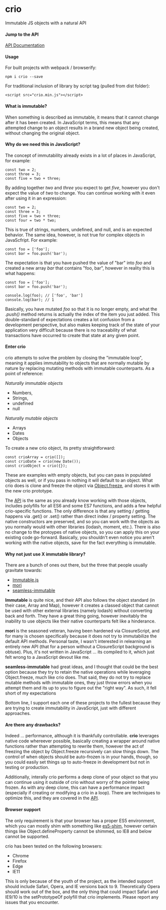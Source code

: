 # crio
Immutable JS objects with a natural API

#### Jump to the API
[API Documentation](API.md)

#### Usage
For built projects with webpack / browserify:
```
npm i crio --save
```

For traditional inclusion of library by script tag (pulled from dist folder):
```
<script src="crio.min.js"></script>
```

#### What is immutable?

When something is described as immutable, it means that it cannot change after it has been created. In JavaScript terms, this means that any attempted change to an object results in a brand new object being created, without changing the original object.

#### Why do we need this in JavaScript?

The concept of immutability already exists in a lot of places in JavaScript, for example:
```
const two = 2;
const three = 3;
const five = two + three;
```
By adding together *two* and *three* you expect to get *five*, however you don't expect the value of *two* to change. You can continue working with it even after using it in an expression:
```
const two = 2;
const three = 3;
const five = two + three;
const four = two * two;
```
This is true of strings, numbers, undefined, and null, and is an expected behavior. The same idea, however, is not true for complex objects in JavaScfript. For example:
```
const foo = ['foo'];
const bar = foo.push('bar');
```
The expectation is that you have pushed the value of "bar" into *foo* and created a new array *bar* that contains "foo, bar", however in reality this is what happens:
```
const foo = ['foo'];
const bar = foo.push('bar');

console.log(foo); // ['foo', 'bar']
console.log(bar); // 1
```
Basically, you have mutated *foo* so that it is no longer empty, and what the *.push()* method returns is actually the index of the item you just added. This double-standard of expectations creates a lot confusion from a development perspective, but also makes keeping track of the state of your application very difficult because there is no traceability of what transactions have occurred to create that state at any given point.

#### Enter crio

crio attempts to solve the problem by closing the "immutable loop", meaning it applies immutability to objects that are normally mutable by nature by replacing mutating methods with immutable counterparts. As a point of reference:

*Naturally immutable objects*
* Numbers,
* Strings,
* undefined
* null

*Naturally mutable objects*
* Arrays
* Dates
* Objects

To create a new crio object, its pretty straightforward:
```
const crioArray = crio([]);
const crioDate = crio(new Date());
const crioObject = crio({});
```
These are examples with empty objects, but you can pass in populated objects as well, or if you pass in nothing it will default to an object. What crio does is clone and freeze the object via [Object.freeze](https://developer.mozilla.org/en-US/docs/Web/JavaScript/Reference/Global_Objects/Object/freeze), and stores it with the new crio prototype. 

The [API](API.md) is the same as you already know working with those objects, includes polyfills for all ES6 and some ES7 functions, and adds a few helpful crio-specific functions. The only difference is that any setting / getting happens via .get() or .set() rather than direct index / property setting. The native constructors are preserved, and so you can work with the objects as you normally would with other libraries (lodash, moment, etc.). There is also no change to the protoypes of native objects, so you can apply this on your existing code go-forward. Basically, you shouldn't even notice you aren't working with the native objects, save for the fact everything is immutable. 

#### Why not just use X immutable library?

There are a bunch of ones out there, but the three that people usually gravitate towards:
* [Immutable.js](https://github.com/facebook/immutable-js)
* [mori](https://github.com/swannodette/mori)
* [seamless-immutable](https://github.com/rtfeldman/seamless-immutable)

**Immutable** is quite nice, and their API also follows the object standard (in their case, Array and Map), however it creates a classed object that cannot be used with other external libraries (namely lodash) without converting back and forth. They have a great thing going, however inevitably the inability to use objects like their native counterparts felt like a hinderance.

**mori** is the seasoned veteran, having been hardened via ClosureScript, and for many is chosen specifically because it does not try to immutabilize the default API methods. Personal taste, I wasn't interested in relearning an entirely new API (that for a person without a ClosureScript background is obtuse). Plus, it's not written in JavaScript ... its compiled to it, which just felt wrong to a JavaScript devout like me.

**seamless-immutable** had great ideas, and I thought that could be the best option because they try to retain the native operations while leveraging Object.freeze, much like crio does. That said, they do not try to replace mutable methods with immutable ones, they just throw errors when you attempt them and its up to you to figure out the "right way". As such, it fell short of my expectations

Bottom line, I support each one of these projects to the fullest because they are trying to create immutability in JavaScript, just with different approaches.

#### Are there any drawbacks?

Indeed ... performance, although it is thankfully controllable. **crio** leverages native code whereever possible, basically creating a wrapper around native functions rather than attempting to rewrite them, however the act of freezing the object by Object.freeze recursively can slow things down. The control of when objects should be auto-frozen is in your hands, though, so you could easily set things up to auto-freeze in development but not in testing or production.

Additionally, interally crio performs a deep clone of your object so that you can continue using it outside of crio without worry of the pointer being frozen. As with any deep clone, this can have a performance impact (especially if creating or modifying a crio in a loop). There are techniques to optimize this, and they are covered in the [API](API.md).

#### Browser support

The only requirement is that your browser has a proper ES5 environment, which you can mostly shim with something like [es5-shim](https://github.com/es-shims/es5-shim), however certain things like Object.defineProperty cannot be shimmed, so IE8 and below cannot be supported.

crio has been tested on the following browsers:
* Chrome
* Firefox
* Edge
* IE11

This is only because of the youth of the project, as the intended support should include Safari, Opera, and IE versions back to 9. Theoretically Opera should work out of the box, and the only thing that could impact Safari and IE9/10 is the setPrototypeOf polyfill that crio implements. Please report any issues that you encounter.
